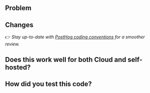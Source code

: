 ## Problem

<!-- Who are we building for, what are their needs, why is this important? -->

## Changes

<!-- If there are frontend changes, please include screenshots. -->
<!-- If a reference design was involved, include a link to the relevant Figma frame! -->

👉 _Stay up-to-date with [PostHog coding conventions](https://posthog.com/docs/contribute/coding-conventions) for a smoother review._

## Does this work well for both Cloud and self-hosted?

<!-- Yes / no / it doesn't have an impact. -->

## How did you test this code?

<!-- Briefly describe the steps you took. -->
<!-- Include automated tests if possible, otherwise describe the manual testing routine. -->
